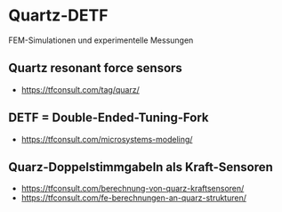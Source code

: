 # Quartz-DETF
FEM-Simulationen und experimentelle Messungen 

## Quartz resonant force sensors
- https://tfconsult.com/tag/quarz/

## DETF = Double-Ended-Tuning-Fork
- https://tfconsult.com/microsystems-modeling/

## Quarz-Doppelstimmgabeln als Kraft-Sensoren 
- https://tfconsult.com/berechnung-von-quarz-kraftsensoren/
- https://tfconsult.com/fe-berechnungen-an-quarz-strukturen/
